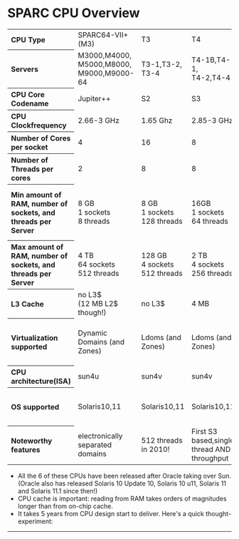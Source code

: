 SPARC CPU Overview
========================================================================
<table class="table table-bordered table-striped table-condensed">
   <tr>
      <th align="left">CPU Type</th>
      <td>SPARC64-VII+(M3)</td>
      <td>T3</td>
      <td>T4</td>
      <td>T5 </td>
      <td>M5</td>
      <td>M10/SPARC64-X </td>
   </tr>
   <tr>
      <th align="left">Servers</th>
      <td>M3000,M4000,<br>
          M5000,M8000,<br>
          M9000,M9000-64</td>
      <td>T3-1,T3-2,<br>
          T3-4</td>
      <td>T4-1B,T4-1,<br>
          T4-2,T4-4</td>
      <td>T5-1B,T5-2,<br>
          T5-4,T5-8</td>
      <td>M5-32 </td>
      <td>M10-1,M10-4,<br>
          M10-4S</td>
   </tr>
   <tr>
      <th align="left">CPU Core Codename</th>
      <td>Jupiter++</td>
      <td>S2</td>
      <td>S3</td>
      <td>S3</td>
      <td>S3</td>
      <td>Athena</td>
   </tr>
   <tr>
      <th align="left">CPU Clockfrequency</th>
      <td>2.66-3 GHz</td>
      <td>1.65 Ghz</td>
      <td>2.85-3 GHz</td>
      <td>3.6 GHz</td>
      <td>3.6 GHz</td>
      <td>2.8-3 GHz</td>
   </tr>
   <tr>
      <th align="left">Number of Cores
          per socket</th>
      <td>4</td>
      <td>16</td>
      <td>8</td>
      <td>16</td>
      <td>6</td>
      <td>16</td>
   </tr>
   <tr>
      <th align="left">Number of Threads
          per cores</th>
      <td>2</td>
      <td>8</td>
      <td>8</td>
      <td>8</td>
      <td>8</td>
      <td>2</td>
   </tr>
   <tr>
      <th align="left">Min amount of RAM,
          number of sockets,
          and threads per Server</th>
      <td>8 GB<br>
          1 sockets<br>
          8 threads</td>
      <td>8 GB<br>
          1 sockets<br>
          128 threads</td>
      <td>16GB<br>
          1 sockets<br>
          64 threads</td>
      <td>128 GB<br>
          1 sockets<br>
          128 threads</td>
      <td>1 TB<br>
          8 sockets<br>
          384  threads</td>
      <td>32 GB<br>
          1 sockets<br>
          4 threads<br>
          (2 cores activated from 16)</td>
   </tr>
   <tr>
      <th align="left">Max amount of RAM,
          number of sockets,
          and threads 
          per Server</th>
      <td>4 TB<br>
          64 sockets<br>
          512 threads</td>
      <td>128 GB<br>
          4 sockets<br>
          512 threads</td>
      <td>2 TB<br>
          4 sockets<br>
          256 threads</td>
      <td>4TB<br>
          8 sockets<br>
          1024  threads</td>
      <td>32TB<br>
          32 sockets<br>
          1536 threads</td>
      <td>32 TB<br>
          64 sockets<br>
          2048 threads</td>
   </tr>
   <tr>
      <th align="left">L3 Cache</th>
      <td>no L3$<br>
          (12 MB L2$ though!)</td>
      <td>no L3$</td>
      <td>4 MB</td>
      <td>8 MB</td>
      <td>48 MB</td>
      <td>no L3$<br> 
          (24 MB shared L2$ though!)</td>
   </tr>
   <tr>
      <th align="left">Virtualization supported</th>
      <td>Dynamic<br>
          Domains (and Zones)</td>
      <td>Ldoms (and Zones)</td>
      <td>Ldoms (and Zones)</td>
      <td>Ldoms (and Zones)</td>
      <td>Hard Domains,<br>
          LDoms (and Zones)</td>
      <td>Physical Partitions (on 4S),<br>
          LDoms (and Zones)</td>
   </tr>
   <tr>
      <th align="left">CPU architecture(ISA)</th>
      <td>sun4u</td>
      <td>sun4v</td>
      <td>sun4v</td>
      <td>sun4v</td>
      <td>sun4v</td>
      <td>sun4v</td>
   </tr>
   <tr>
      <th align="left">OS supported</th>
      <td>Solaris10,11</td>
      <td>Solaris10,11</td>
      <td>Solaris10,11</td>
      <td>Solaris10,11</td>
      <td>Control Domain:S11 only.<br>
          Guest Domains:Solaris10,11</td>
      <td>Solaris10,11</td>
   </tr>
   <tr>
      <th align="left">Noteworthy features</th>
      <td>electronically 
          separated domains</td>
      <td>512 threads in 2010!</td>
      <td>First S3 based,single 
          thread AND throughput</td>
      <td>1024 threads in 8 RU</td>
      <td>Mainframe class,
          Mission critical</td>
      <td>Software on Chip</td>
   </tr>
</table>

* All the 6 of these CPUs have been released after Oracle taking over Sun.
  (Oracle also has released Solaris 10 Update 10, Solaris 10 u11, Solaris 11 and Solaris 11.1 since then!) 
* CPU cache is important: reading from RAM takes orders of magnitudes longer than from on-chip cache. 
* It takes 5 years from CPU design start to deliver. Here's a quick thought-experiment: 
  
----------------------------------------------------------------------------------------------------------

